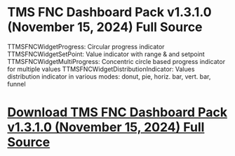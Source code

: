 # TMS FNC Dashboard Pack v1.3.1.0 (November 15, 2024) Full Source

TTMSFNCWidgetProgress: Circular progress indicator
TTMSFNCWidgetSetPoint: Value indicator with range & and setpoint
TTMSFNCWidgetMultiProgress: Concentric circle based progress indicator for multiple values
TTMSFNCWidgetDistributionIndicator: Values distribution indicator in various modes: donut, pie, horiz. bar, vert. bar, funnel

# [Download TMS FNC Dashboard Pack v1.3.1.0 (November 15, 2024) Full Source](https://developer.team/delphi/35103-tms-fnc-dashboard-pack-v1310-november-15-2024-full-source.html)
